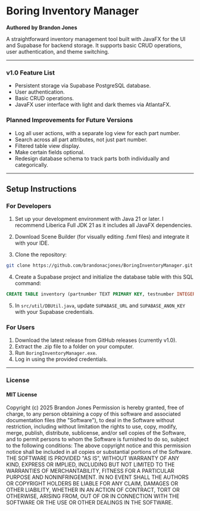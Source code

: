 # Boring Inventory Manager
**Authored by Brandon Jones**

A straightforward inventory management tool built with JavaFX for the UI and Supabase for backend storage. It supports basic CRUD operations, user authentication, and theme switching.

---
### v1.0 Feature List

* Persistent storage via Supabase PostgreSQL database.
* User authentication.
* Basic CRUD operations.
* JavaFX user interface with light and dark themes via AtlantaFX.

### Planned Improvements for Future Versions

* Log all user actions, with a separate log view for each part number.
* Search across all part attributes, not just part number.
* Filtered table view display.
* Make certain fields optional.
* Redesign database schema to track parts both individually and categorically.

---
## Setup Instructions
### For Developers

1. Set up your development environment with Java 21 or later. I recommend Liberica Full JDK 21 as it includes all JavaFX dependencies.


2. Download Scene Builder (for visually editing .fxml files) and integrate it with your IDE.


3. Clone the repository:
```bash
git clone https://github.com/brandonacjones/BoringInventoryManager.git
```


4. Create a Supabase project and initialize the database table with this SQL command:
```sql 
CREATE TABLE inventory (partnumber TEXT PRIMARY KEY, testnumber INTEGER NOT NULL, serialnumber INTEGER NOT NULL, quantity INTEGER NOT NULL, allocation TEXT NOT NULL, purchaseorder INTEGER NOT NULL, description TEXT NOT NULL, location TEXT NOT NULL);
```

5. In ``src/util/DBUtil.java``, update ``SUPABASE_URL`` and ``SUPABASE_ANON_KEY`` with your Supabase credentials.


### For Users

1. Download the latest release from GitHub releases (currently v1.0).
2. Extract the .zip file to a folder on your computer.
3. Run ``BoringInventoryManager.exe``.
4. Log in using the provided credentials.

---
### License
#### MIT License

Copyright (c) 2025 Brandon Jones
Permission is hereby granted, free of charge, to any person obtaining a copy
of this software and associated documentation files (the "Software"), to deal
in the Software without restriction, including without limitation the rights
to use, copy, modify, merge, publish, distribute, sublicense, and/or sell
copies of the Software, and to permit persons to whom the Software is
furnished to do so, subject to the following conditions:
The above copyright notice and this permission notice shall be included in all
copies or substantial portions of the Software.
THE SOFTWARE IS PROVIDED "AS IS", WITHOUT WARRANTY OF ANY KIND, EXPRESS OR
IMPLIED, INCLUDING BUT NOT LIMITED TO THE WARRANTIES OF MERCHANTABILITY,
FITNESS FOR A PARTICULAR PURPOSE AND NONINFRINGEMENT. IN NO EVENT SHALL THE
AUTHORS OR COPYRIGHT HOLDERS BE LIABLE FOR ANY CLAIM, DAMAGES OR OTHER
LIABILITY, WHETHER IN AN ACTION OF CONTRACT, TORT OR OTHERWISE, ARISING FROM,
OUT OF OR IN CONNECTION WITH THE SOFTWARE OR THE USE OR OTHER DEALINGS IN THE
SOFTWARE.